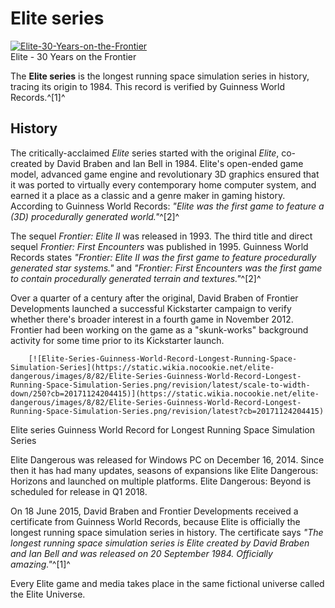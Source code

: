 # Elite series
[![Elite-30-Years-on-the-Frontier](https://static.wikia.nocookie.net/elite-dangerous/images/b/bf/Elite-30-Years-on-the-Frontier.png/revision/latest/scale-to-width-down/300?cb=20170610072010)](https://static.wikia.nocookie.net/elite-dangerous/images/b/bf/Elite-30-Years-on-the-Frontier.png/revision/latest?cb=20170610072010) 	 		 			 		 		 		 			
Elite - 30 Years on the Frontier
 		 	 

The **Elite series** is the longest running space simulation series in history, tracing its origin to 1984. This record is verified by Guinness World Records.^[1]^

## History

The critically-acclaimed *Elite* series started with the original *Elite*, co-created by David Braben and Ian Bell in 1984. Elite's open-ended game model, advanced game engine and revolutionary 3D graphics ensured that it was ported to virtually every contemporary home computer system, and earned it a place as a classic and a genre maker in gaming history. According to Guinness World Records: *"Elite was the first game to feature a (3D) procedurally generated world."*^[2]^

The sequel *Frontier: Elite II* was released in 1993. The third title and direct sequel *Frontier: First Encounters* was published in 1995. Guinness World Records states *"Frontier: Elite II was the first game to feature procedurally generated star systems."* and *"Frontier: First Encounters was the first game to contain procedurally generated terrain and textures."*^[2]^

Over a quarter of a century after the original, David Braben of Frontier Developments launched a successful Kickstarter campaign to verify whether there's broader interest in a fourth game in November 2012. Frontier had been working on the game as a "skunk-works" background activity for some time prior to its Kickstarter launch.

 	 	[![Elite-Series-Guinness-World-Record-Longest-Running-Space-Simulation-Series](https://static.wikia.nocookie.net/elite-dangerous/images/8/82/Elite-Series-Guinness-World-Record-Longest-Running-Space-Simulation-Series.png/revision/latest/scale-to-width-down/250?cb=20171124204415)](https://static.wikia.nocookie.net/elite-dangerous/images/8/82/Elite-Series-Guinness-World-Record-Longest-Running-Space-Simulation-Series.png/revision/latest?cb=20171124204415) 	 		 			 		 		 		 			
Elite series Guinness World Record for Longest Running Space Simulation Series
 		 	 

Elite Dangerous was released for Windows PC on December 16, 2014. Since then it has had many updates, seasons of expansions like Elite Dangerous: Horizons and launched on multiple platforms. Elite Dangerous: Beyond is scheduled for release in Q1 2018.

On 18 June 2015, David Braben and Frontier Developments received a certificate from Guinness World Records, because Elite is officially the longest running space simulation series in history. The certificate says *"The longest running space simulation series is Elite created by David Braben and Ian Bell and was released on 20 September 1984. Officially amazing."*^[1]^

Every Elite game and media takes place in the same fictional universe called the Elite Universe.